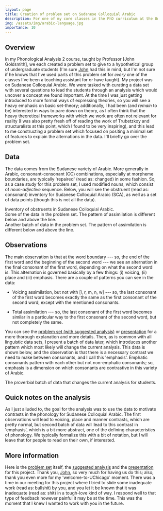 ```yaml
---
layout: page
title: Creation of problem set on Sudanese Colloquial Arabic
description: For one of my core classes in the PhD curriculum at the University of Chicago, I created a problem set for undergraduates based on data from Sudanese Colloquial Arabic.
img: /assets/img/arabic-language.jpg
importance: 10
---
```


## Overview

In my Phonological Analysis 2 course, taught by Professor [John Goldsmith], we each created a problem set to give to a hypothetical group of undergraduate students (I'm sure [John](http://people.cs.uchicago.edu/~jagoldsm/) had this in mind, but I'm not sure if he knows that I've used parts of this problem set for *every* one of the classes I've been a teaching assistant for or have taught). My project was on Sudanese Colloquial Arabic. We were tasked with curating a data set with several questions to lead the students through an analysis which would uncover a concept we found important. At the time I was just getting introduced to more formal ways of expressing theories, so you will see a heavy emphasis on basic set-theory; additionally, I had been (and *remain* to be) interested in ways to pare down on theory, as I often think that the heavy theoretical frameworks with which we work are often not relevant for reality (I was also pretty fresh off of reading the work of Trubetzkoy and structuralists at this point, which I found to be very inspiring), and this lead to me constructing a problem set which focused on positing a minimal set of features to explain the alternations in the data. I'll briefly go over the problem set.

## Data

The data comes from the Sudanese variety of Arabic. More generally in Arabic, consonant-consonant (CC) combinations, especially at morpheme boundaries, are typically 'repaired' (read as: changed) in some fashion. So, as a case study for this problem set, I used modified nouns, which consist of *noun*-*adjective* sequence. Below, you will see the obstruent (read as: consonant) inventory for Sudanese Colloquial Arabic (SCA), as well as a set of data points (though this is not all the data).


<div class="row justify-content-md-center">
        <img class="img-fluid rounded z-depth-1" src="{{ '/assets/img/210111_problemset-inventory.png' | relative_url }}" alt="" title="example image"/>
</div>
<div class="caption">
    Inventory of obstruents in Sudanese Colloquial Arabic.
</div>

<div class="row justify-content-md-center">
        <img class="img-fluid rounded z-depth-1" src="{{ '/assets/img/210111_problemset-data-1.png' | relative_url }}" alt="" title="example image"/>
</div>
<div class="caption">
    Some of the data in the problem set. The pattern of assimilation is different below and above the line.
</div>

<div class="row justify-content-md-center">
        <img class="img-fluid rounded z-depth-1" src="{{ '/assets/img/210111_problemset-data-2.png' | relative_url }}" alt="" title="example image"/>
</div>
<div class="caption">
    Another batch of data in the problem set. The pattern of assimilation is different below and above the line.
</div>


## Observations

The main observation is that at the word boundary --- so, the end of the first word and the beginning of the second word --- we see an alternation in the final consonant of the first word, depending on what the second word is. This alternation is governed basically by a few things: (i) voicing, (ii) place and (iii) emphasis. There are a couple of patterns you can see in the data:

* Voicing assimilation, but not with [l, r, m, n, w] --- so, the last consonant of the first word becomes exactly the same as the first consonant of the second word, except with the mentioned consonants.

* Total assimilation --- so, the last consonant of the first word becomes similar in a particular way to the first consonant of the second word, but not completely the same.

You can see the <a href= "{{ '/assets/pdf/160311_RhodesBrandon_problemset_suggested_analysis.pdf' | relative_url }}">problem set (with suggested analysis)</a> or <a href= "{{ '/assets/pdf/160302_RhodesBrandon_presentationSCA.pdf' | relative_url }}">presentation</a> for a more thorough explanation and more details. Then, as is common with all linguistic data sets, I present a batch of data later, which introduces another pattern which most likely will change the current analysis. This data is shown below, and the observation is that there is a necessary contrast we need to make between consonants, and I call this 'emphasis'. Emphatic consonants pattern with each other but not non-emphatic consonants; so, emphasis is a dimension on which consonants are contrastive in this variety of Arabic. 

<div class="row justify-content-md-center">
        <img class="img-fluid rounded z-depth-1" src="{{ '/assets/img/210111_problemset-data-3.png' | relative_url }}" alt="" title="example image"/>
</div>
<div class="caption">
    The proverbial batch of data that changes the current analysis for students.
</div>


## Quick notes on the analysis

As I just alluded to, the goal for the analysis was to use the data to motivate contrasts in the phonology for Sudanese Colloquial Arabic. The first observations will lead to voicing, place and manner contrasts, which are pretty normal, but second batch of data will lead to this contrast in 'emphasis', which is a bit more abstract, one of the defining characteristics of phonology. We typically formalize this with a bit of notation, but I will leave that for people to read on their own, if interested.


## More information

Here is the <a href= "{{ '/assets/pdf/160311_RhodesBrandon_problemset.pdf' | relative_url }}">problem set</a> itself, the <a href= "{{ '/assets/pdf/160311_RhodesBrandon_problemset_suggested_analysis.pdf' | relative_url }}">suggested analysis</a> and the <a href= "{{ '/assets/pdf/160302_RhodesBrandon_presentationSCA.pdf' | relative_url }}">presentation</a> for this project. Thank you, [John](http://people.cs.uchicago.edu/~jagoldsm/), so very much for having us do this; also, thank you even more for my 'welcome-to-UChicago' moment. There was a time in our meeting for this project where I tried to slide some inadequate work (read as: bullshit) by you, and you let it be known that it was inadequate (read as: shit) in a tough-love kind of way. I respond well to that type of feedback however painful it may be at the time. This was the moment that I knew I wanted to work with you in the future.